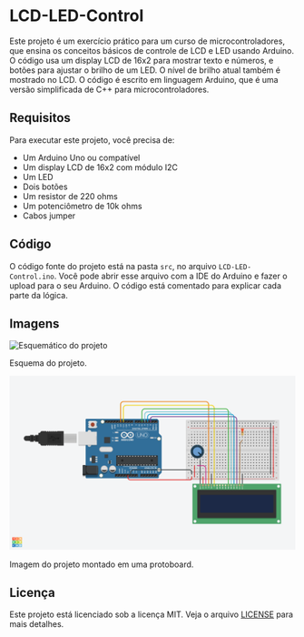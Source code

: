 # LCD-LED-Control

Este projeto é um exercício prático para um curso de microcontroladores, que ensina os conceitos básicos de controle de LCD e LED usando Arduino. O código usa um display LCD de 16x2 para mostrar texto e números, e botões para ajustar o brilho de um LED. O nível de brilho atual também é mostrado no LCD. O código é escrito em linguagem Arduino, que é uma versão simplificada de C++ para microcontroladores.

## Requisitos

Para executar este projeto, você precisa de:

- Um Arduino Uno ou compatível
- Um display LCD de 16x2 com módulo I2C
- Um LED
- Dois botões
- Um resistor de 220 ohms
- Um potenciômetro de 10k ohms
- Cabos jumper

## Código

O código fonte do projeto está na pasta `src`, no arquivo `LCD-LED-Control.ino`. Você pode abrir esse arquivo com a IDE do Arduino e fazer o upload para o seu Arduino. O código está comentado para explicar cada parte da lógica.

## Imagens

![Esquemático do projeto](images/Aula_Pratica_5_schematics.jpg)

Esquema do projeto.

![Imagem do projeto](images/Aula_Pratica_5.png)

Imagem do projeto montado em uma protoboard.

## Licença

Este projeto está licenciado sob a licença MIT. Veja o arquivo [LICENSE](LICENSE) para mais detalhes.